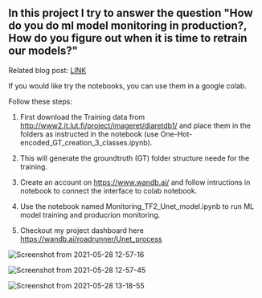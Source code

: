## In this project I try to answer the question "How do you do ml model monitoring in production?, How do you figure out when it is time to retrain our models?"

Related blog post: [LINK](https://medium.com/p/e13ddfe142de)

If you would like try the notebooks, you can use them in a google colab.

Follow these steps:
1) First download the Training data from http://www2.it.lut.fi/project/imageret/diaretdb1/ and place them in the folders as instructed in the notebook (use One-Hot-encoded_GT_creation_3_classes.ipynb).

2) This will generate the groundtruth (GT) folder structure neede for the training.

3) Create an account on https://www.wandb.ai/ and follow intructions in notebook to connect the interface to colab notebook.

4) Use the notebook named Monitoring_TF2_Unet_model.ipynb to run ML model training and producrion monitoring.

5) Checkout my project dashboard here https://wandb.ai/roadrunner/Unet_process

![Screenshot from 2021-05-28 12-57-16](https://user-images.githubusercontent.com/18630132/120037666-d9905500-bfb6-11eb-861b-67e238ebe679.png)

![Screenshot from 2021-05-28 12-57-45](https://user-images.githubusercontent.com/18630132/120037687-df863600-bfb6-11eb-8352-dd3c36b888b3.png)

![Screenshot from 2021-05-28 13-18-55](https://user-images.githubusercontent.com/18630132/120037928-47d51780-bfb7-11eb-8002-3b55cfae954e.png)

